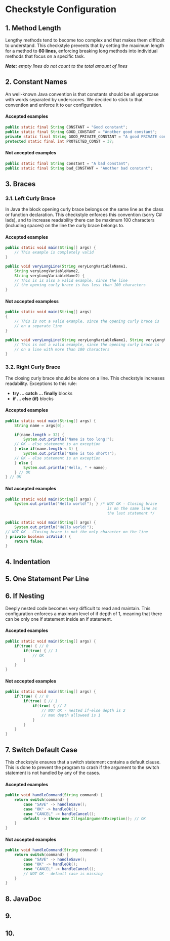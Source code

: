 # Checkstyle Configuration

## 1. Method Length

Lengthy methods tend to become too complex and that makes them difficult to understand. This checkstyle prevents that by setting the maximum length for a method to **60 lines**, enforcing breaking long methods into individual methods that focus on a specific task.

***Note:** empty lines do not count to the total amount of lines*

## 2. Constant Names

An well-known Java convention is that constants should be all uppercase with words separated by underscores. We decided to stick to that convention and enforce it to our configuration.

#### Accepted examples
```java
public static final String CONSTANT = "Good constant";
public static final String GOOD_CONSTANT = "Another good constant";
private static final String GOOD_PRIVATE_CONSTANT = "A good PRIVATE constant";
protected static final int PROTECTED_CONST = 37;
```

#### Not accepted examples
```java
public static final String constant = "A bad constant";
public static final String bad_CONSTANT = "Another bad constant";
```

## 3. Braces

### 3.1. Left Curly Brace
In Java the block opening curly brace belongs on the same line as the class or function declaration. This checkstyle enforces this convention (sorry C# lads), and to increase readability there can be maximum 100 characters (including spaces) on the line the curly brace belongs to.

#### Accepted examples
```java
public static void main(String[] args) {
    // This example is completely valid
}
```

```java
public void veryLongLine(String veryLongVariableName1,
    String veryLongVariableName2,
    String veryLongVariableName2) {
    // This is is also a valid example, since the line
    // the opening curly brace is has less than 100 characters
}
```

#### Not accepted exampless
```java
public static void main(String[] args)
{
    // This is not a valid example, since the opening curly brace is
    // on a separate line
}
```

```java
public void veryLongLine(String veryLongVariableName1, String veryLongVariableName2, String veryLongVariableName2) {
    // This is not a valid example, since the opening curly brace is
    // on a line with more than 100 characters
}
```

### 3.2. Right Curly Brace

The closing curly brace should be alone on a line. This checkstyle increases readability. Exceptions to this rule:

* **try ... catch ... finally** blocks
* **if ... else (if)** blocks

#### Accepted examples
```java
public static void main(String[] args) {
    String name = args[0];

    if(name.length > 32) {
        System.out.println("Name is too long!");
    // OK - else statement is an exception
    } else if(name.length < 3) {
        System.out.println("Name is too short!");
    // OK - else statement is an exception
    } else {
        System.out.println("Hello, " + name);
    } // OK
} // OK
```

#### Not accepted examples
```java
public static void main(String[] args) {
    System.out.println("Hello world!"); } /* NOT OK - Closing brace
                                             is on the same line as
                                             the last statement */
```

```java
public static void main(String[] args) {
    System.out.println("Hello world!");
// NOT OK - Closing brace is not the only character on the line
} private boolean isValid() {
    return false;
}
```

## 4. Indentation

## 5. One Statement Per Line

## 6. If Nesting

Deeply nested code becomes very difficult to read and maintain. This configuration enforces a maximum level of if depth of 1, meaning that there can be only one if statement inside an if statement.

#### Accepted examples
```java
public static void main(String[] args) {
    if(true) { // 0
        if(true) { // 1
            // OK
        }
    }
}
```

#### Not accepted examples
```java
public static void main(String[] args) {
    if(true) { // 0
        if(true) { // 1
            if(true) { // 2
                // NOT OK - nested if-else depth is 2
                // max depth alloweed is 1
            }
        }
    }
}
```

## 7. Switch Default Case

This checkstyle ensures that a switch statement contains a default clause. This is done to prevent the program to crash if the argument to the switch statement is not handled by any of the cases.

#### Accepted examples
```java
public void handleCommand(String command) {
    return switch(command) {
        case "SAVE" -> handleSave();
        case "OK" -> handleOk();
        case "CANCEL" -> handleCancel();
        default -> throw new IllegalArgumentException(); // OK
    }
}
```

#### Not accepted examples
```java
public void handleCommand(String command) {
    return switch(command) {
        case "SAVE" -> handleSave();
        case "OK" -> handleOk();
        case "CANCEL" -> handleCancel();
        // NOT OK - default case is missing
    }
}
```

## 8. JavaDoc 

## 9. 

## 10.
